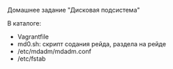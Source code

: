 Домашнее задание "Дисковая подсистема"

В каталоге:

- Vagrantfile
- md0.sh: скрипт содания рейда, раздела на рейде
- /etc/mdadm/mdadm.conf
- /etc/fstab
